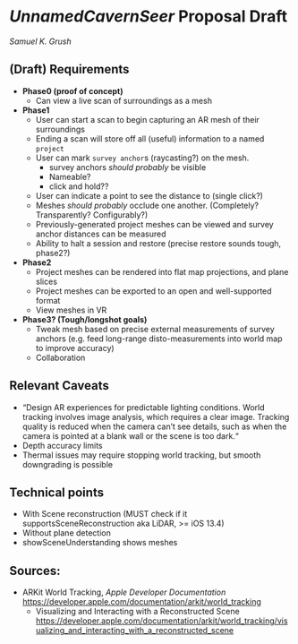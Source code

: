 # _UnnamedCavernSeer_ Proposal Draft

_Samuel K. Grush_

## (Draft) Requirements

- **Phase0 (proof of concept)**
  - Can view a live scan of surroundings as a mesh
- **Phase1**
  - User can start a scan to begin capturing an AR mesh of their surroundings
  - Ending a scan will store off all (useful) information to a named `project`
  - User can mark `survey anchor`s (raycasting?) on the mesh.
    - survey anchors _should probably_ be visible
    - Nameable?
    - click and hold??
  - User can indicate a point to see the distance to (single click?)
  - Meshes _should probably_ occlude one another. (Completely? Transparently? Configurably?)
  - Previously-generated project meshes can be viewed and survey anchor distances can be measured
  - Ability to halt a session and restore (precise restore sounds tough, phase2?)
- **Phase2**
  - Project meshes can be rendered into flat map projections, and plane slices
  - Project meshes can be exported to an open and well-supported format
  - View meshes in VR
- **Phase3? (Tough/longshot goals)**
  - Tweak mesh based on precise external measurements of survey anchors (e.g. feed long-range disto-measurements into world map to improve accuracy)
  - Collaboration

## Relevant Caveats

- “Design AR experiences for predictable lighting conditions. World tracking involves image analysis, which requires a clear image. Tracking quality is reduced when the camera can’t see details, such as when the camera is pointed at a blank wall or the scene is too dark.“
- Depth accuracy limits
- Thermal issues may require stopping world tracking, but smooth downgrading is possible

## Technical points

- With Scene reconstruction (MUST check if it supportsSceneReconstruction aka LiDAR, >= iOS 13.4)
- Without plane detection
- showSceneUnderstanding shows meshes

## Sources:

- ARKit World Tracking, _Apple Developer Documentation_
  https://developer.apple.com/documentation/arkit/world_tracking
  - Visualizing and Interacting with a Reconstructed Scene
    https://developer.apple.com/documentation/arkit/world_tracking/visualizing_and_interacting_with_a_reconstructed_scene
